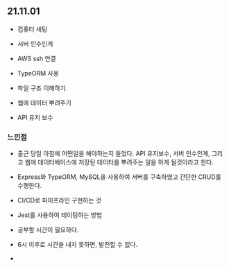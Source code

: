 ## 21.11.01
* 컴퓨터 세팅
* 서버 인수인계
* AWS ssh 연결
* TypeORM 사용
* 파일 구조 이해하기

* 웹에 데이터 뿌려주기
* API 유지 보수
### 느낀점
* 출근 당일 아침에 어떤일을 해야하는지 들었다. API 유지보수, 서버 인수인계,
그리고 웹에 데이터베이스에 저장된 데이터를 뿌려주는 일을 하게 될것이라고 한다.
* Express와 TypeORM, MySQL을 사용하여 서버를 구축하였고 간단한 CRUD를 수행한다. 
* CI/CD로 파이프라인 구현하는 것
* Jest를 사용하여 테이팅하는 방법

* 공부할 시간이 필요하다. 
* 6시 이후로 시간을 내지 못하면, 발전할 수 없다.
* 
